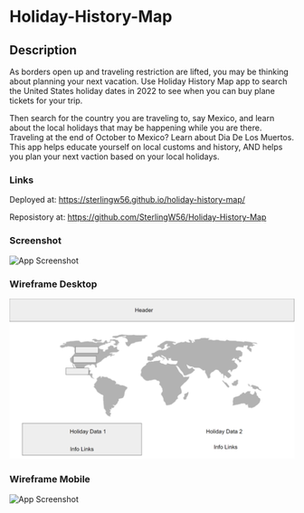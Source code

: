 # Holiday-History-Map

## Description
As borders open up and traveling restriction are lifted, you may be thinking about planning your next vacation. Use Holiday History Map app to search the United States holiday dates in 2022 to see when you can buy plane tickets for your trip. 

Then search for the country you are traveling to, say Mexico, and learn about the local holidays that may be happening while you are there. Traveling at the end of October to Mexico? Learn about Dia De Los Muertos. This app helps educate yourself on local customs and history, AND helps you plan your next vaction based on your local holidays.

### Links
Deployed at: https://sterlingw56.github.io/holiday-history-map/

Reposistory at: https://github.com/SterlingW56/Holiday-History-Map 

### Screenshot
![App Screenshot](./assets/images/snapshot.png)

### Wireframe Desktop

![App Screenshot](./assets/images/wire-frame-desktop.png)

### Wireframe Mobile

![App Screenshot](./assets/images/snapshot.png)